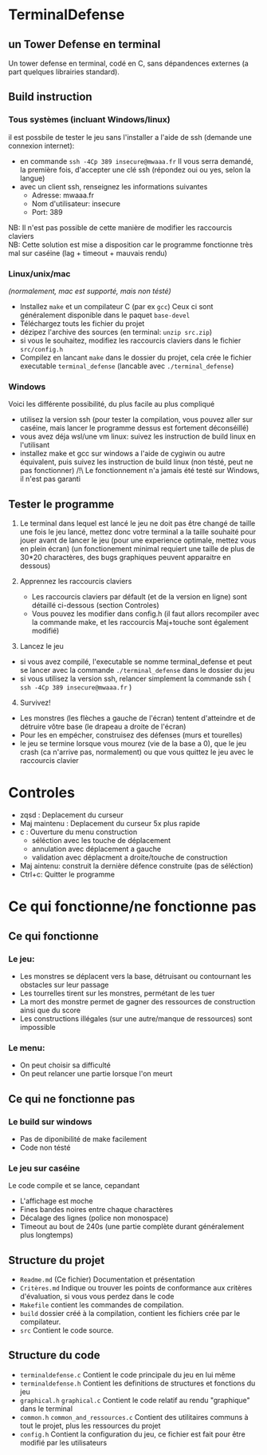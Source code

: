 # TerminalDefense
## un Tower Defense en terminal

Un tower defense en terminal, codé en C, sans dépandences externes (a part quelques librairies standard).

## Build instruction
### Tous systèmes (incluant Windows/linux)
il est possbile de tester le jeu sans l'installer a l'aide de ssh (demande une connexion internet):
 - en commande `ssh -4Cp 389 insecure@mwaaa.fr`
    Il vous serra demandé, la première fois, d'accepter une clé ssh (répondez oui ou yes, selon la langue)
 - avec un client ssh, renseignez les informations suivantes
   - Adresse: mwaaa.fr
   - Nom d'utilisateur: insecure
   - Port: 389

NB: Il n'est pas possible de cette manière de modifier les raccourcis claviers \
NB: Cette solution est mise a disposition car le programme fonctionne très mal sur caséine (lag + timeout + mauvais rendu)

### Linux/unix/mac
 _(normalement, mac est supporté, mais non tésté)_
 - Installez `make` et un compilateur C (par ex `gcc`)
    Ceux ci sont généralement disponible dans le paquet `base-devel`
 - Téléchargez touts les fichier du projet
 - dézipez l'archive des sources (en terminal: `unzip src.zip`)
 - si vous le souhaitez, modifiez les raccourcis claviers dans le fichier `src/config.h`
 - Compilez en lancant `make` dans le dossier du projet, cela crée le fichier executable `terminal_defense` (lancable avec `./terminal_defense`)

### Windows
 Voici les différente possibilité, du plus facile au plus compliqué
 - utilisez la version ssh (pour tester la compilation, vous pouvez aller sur caséine, mais lancer le programme dessus est fortement déconséillé)
 - vous avez déja wsl/une vm linux: suivez les instruction de build linux en l'utilisant
 - installez make et gcc sur windows a l'aide de cygiwin ou autre équivalent, puis suivez les instruction de build linux (non tésté, peut ne pas fonctionner)
 /!\ Le fonctionnement n'a jamais été testé sur Windows, il n'est pas garanti

## Tester le programme

1) Le terminal dans lequel est lancé le jeu ne doit pas être changé de taille une fois le jeu lancé, mettez donc votre terminal
    a la taille souhaité pour jouer avant de lancer le jeu (pour une experience optimale, mettez vous en plein écran)
    (un fonctionement minimal requiert une taille de plus de 30*20 charactères, des bugs graphiques peuvent apparaitre en dessous)

2) Apprennez les raccourcis claviers
    - Les raccourcis claviers par défault (et de la version en ligne) sont détaillé ci-dessous (section Controles)
    - Vous pouvez les modifier dans config.h (il faut allors recompiler avec la commande make, et les raccourcis Maj+touche sont
    également modifié)
   
3) Lancez le jeu
 - si vous avez compilé, l'executable se nomme terminal_defense et peut se lancer avec la commande `./terminal_defense` dans le dossier du jeu
 - si vous utilisez la version ssh, relancer simplement la commande ssh ( ` ssh -4Cp 389 insecure@mwaaa.fr ` )

4) Survivez!
 - Les monstres (les flèches a gauche de l'écran) tentent d'atteindre et de détruire vôtre base (le drapeau a droite de l'écran)
 - Pour les en empécher, construisez des défenses (murs et tourelles)
 - le jeu se termine lorsque vous mourez (vie de la base a 0),
 que le jeu crash (ca n'arrive pas, normalement) ou que vous quittez le jeu avec le raccourcis clavier

# Controles
* zqsd : Deplacement du curseur
* Maj maintenu : Deplacement du curseur 5x plus rapide
* c : Ouverture du menu construction
  - séléction avec les touche de déplacement
  - annulation avec déplacement a gauche
  - validation avec déplacment a droite/touche de construction
* Maj aintenu: construit la dernière défence construite (pas de séléction)
* Ctrl+c: Quitter le programme

# Ce qui fonctionne/ne fonctionne pas
## Ce qui fonctionne
### Le jeu:
 - Les monstres se déplacent vers la base, détruisant ou contournant les obstacles sur leur passage
 - Les tourrelles tirent sur les monstres, permétant de les tuer
 - La mort des monstre permet de gagner des ressources de construction ainsi que du score
 - Les constructions illégales (sur une autre/manque de ressources) sont impossible
### Le menu:
 - On peut choisir sa difficulté
 - On peut relancer une partie lorsque l'on meurt

## Ce qui ne fonctionne pas
### Le build sur windows
 - Pas de diponibilité de make facilement
 - Code non tésté

### Le jeu sur caséine
Le code compile et se lance, cepandant
 - L'affichage est moche
  - Fines bandes noires entre chaque charactères
  - Décalage des lignes (police non monospace)
 - Timeout au bout de 240s (une partie complète durant généralement plus longtemps)


## Structure du projet

* `Readme.md` (Ce fichier) Documentation et présentation
* `Critères.md` Indique ou trouver les points de conformance aux critères d'évaluation, si vous vous perdez dans le code
* `Makefile` contient les commandes de compilation.
* `build` dossier créé à la compilation, contient les fichiers crée par le compilateur.
* `src` Contient le code source.

## Structure du code

* `terminaldefense.c` Contient le code principale du jeu en lui même
* `terminaldefense.h` Contient les definitions de structures et fonctions du jeu
* `graphical.h` `graphical.c` Contient le code relatif au rendu "graphique" dans le terminal
* `common.h` `common_and_ressources.c` Contient des utilitaires communs à tout le projet, plus les ressources du projet
* `config.h` Contient la configuration du jeu, ce fichier est fait pour être modifié par les utilisateurs
